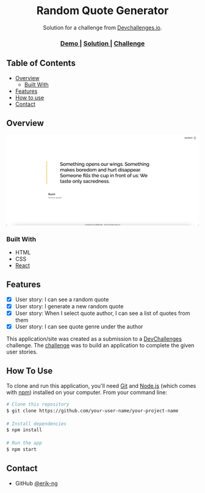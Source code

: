 <!-- Please update value in the {}  -->

<h1 align="center">Random Quote Generator</h1>

<div align="center">
   Solution for a challenge from  <a href="http://devchallenges.io" target="_blank">Devchallenges.io</a>.
</div>

<div align="center">
  <h3>
    <a href="https://starlit-mochi-f85623.netlify.app/">
      Demo
    </a>
    <span> | </span>
    <a href="https://github.com/erik-ng-3006/random-quote-generator">
      Solution
    </a>
    <span> | </span>
    <a href="https://devchallenges.io/challenges/3JFYedSOZqAxYuOCNmYD">
      Challenge
    </a>
  </h3>
</div>

<!-- TABLE OF CONTENTS -->

## Table of Contents

-   [Overview](#overview)
    -   [Built With](#built-with)
-   [Features](#features)
-   [How to use](#how-to-use)
-   [Contact](#contact)

<!-- OVERVIEW -->

## Overview

![screenshot](https://github.com/erik-ng-3006/random-quote-generator/blob/main/public/screenshot.png)

### Built With

<!-- This section should list any major frameworks that you built your project using. Here are a few examples.-->

-   HTML
-   CSS
-   [React](https://reactjs.org/)

## Features

-   [x] User story: I can see a random quote
-   [x] User story: I generate a new random quote
-   [x] User story: When I select quote author, I can see a list of quotes from them
-   [x] User story: I can see quote genre under the author

This application/site was created as a submission to a [DevChallenges](https://devchallenges.io/challenges) challenge. The [challenge](https://devchallenges.io/challenges/3JFYedSOZqAxYuOCNmYD) was to build an application to complete the given user stories.

## How To Use

<!-- Example: -->

To clone and run this application, you'll need [Git](https://git-scm.com) and [Node.js](https://nodejs.org/en/download/) (which comes with [npm](http://npmjs.com)) installed on your computer. From your command line:

```bash
# Clone this repository
$ git clone https://github.com/your-user-name/your-project-name

# Install dependencies
$ npm install

# Run the app
$ npm start
```

## Contact

-   GitHub [@erik-ng](https://{github.com/erik-ng-3006})
